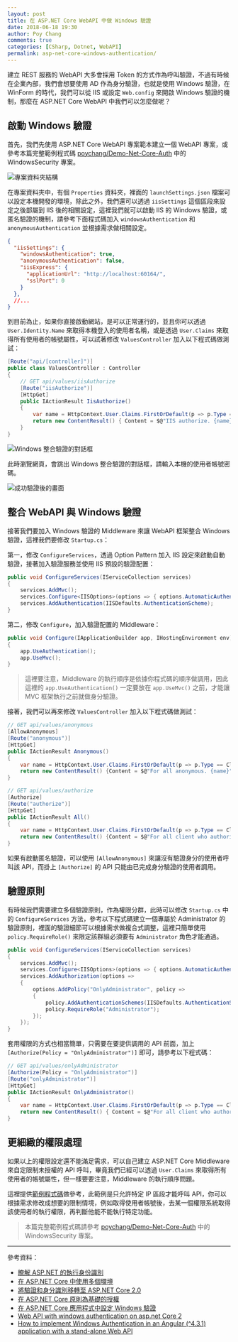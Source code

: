 ```yaml
---
layout: post
title: 在 ASP.NET Core WebAPI 中做 Windows 驗證
date: 2018-06-18 19:30
author: Poy Chang
comments: true
categories: [CSharp, Dotnet, WebAPI]
permalink: asp-net-core-windows-authentication/
---
```

建立 REST 服務的 WebAPI 大多會採用 Token 的方式作為呼叫驗證，不過有時候在企業內部，我們會想要使用 AD 作為身分驗證，也就是使用 Windows 驗證，在 WinForm 的時代，我們可以從 IIS 或設定 `Web.config` 來開啟 Windows 驗證的機制，那麼在 ASP.NET Core WebAPI 中我們可以怎麼做呢？

## 啟動 Windows 驗證

首先，我們先使用 ASP.NET Core WebAPI 專案範本建立一個 WebAPI 專案，或參考本篇完整範例程式碼 [poychang/Demo-Net-Core-Auth](https://github.com/poychang/Demo-Net-Core-Auth) 中的 WindowsSecurity 專案。

![專案資料夾結構](https://i.imgur.com/ddaB859.png)

在專案資料夾中，有個 `Properties` 資料夾，裡面的 `launchSettings.json` 檔案可以設定本機開發的環境，除此之外，我們還可以透過 `iisSettings` 這個區段來設定之後部屬到 IIS 後的相關設定，這裡我們就可以啟動 IIS 的 Windows 驗證，或匿名驗證的機制，請參考下面程式碼加入 `windowsAuthentication` 和 `anonymousAuthentication` 並根據需求做相關設定。

```json
{
  "iisSettings": {
    "windowsAuthentication": true,
    "anonymousAuthentication": false,
    "iisExpress": {
      "applicationUrl": "http://localhost:60164/",
      "sslPort": 0
    }
  },
  //...
}
```

到目前為止，如果你直接啟動網站，是可以正常運行的，並且你可以透過 `User.Identity.Name` 來取得本機登入的使用者名稱，或是透過 `User.Claims` 來取得所有使用者的帳號屬性，可以試著修改 `ValuesController` 加入以下程式碼做測試：

```csharp
[Route("api/[controller]")]
public class ValuesController : Controller
{
    // GET api/values/iisAuthorize
    [Route("iisAuthorize")]
    [HttpGet]
    public IActionResult IisAuthorize()
    {
        var name = HttpContext.User.Claims.FirstOrDefault(p => p.Type == ClaimTypes.Name)?.Value;
        return new ContentResult() { Content = $@"IIS authorize. {name}" };
    }
}
```

![Windows 整合驗證的對話框](https://i.imgur.com/ajMnDhE.png)

此時瀏覽網頁，會跳出 Windows 整合驗證的對話框，請輸入本機的使用者帳號密碼。

![成功驗證後的畫面](https://i.imgur.com/IwXK2xU.png)

## 整合 WebAPI 與 Windows 驗證

接著我們要加入 Windows 驗證的 Middleware 來讓 WebAPI 框架整合 Windows 驗證，這裡我們要修改 `Startup.cs`：

第一，修改 `ConfigureServices`，透過 Option Pattern 加入 IIS 設定來啟動自動驗證，接著加入驗證服務並使用 IIS 預設的驗證配置：

```csharp
public void ConfigureServices(IServiceCollection services)
{
    services.AddMvc();
    services.Configure<IISOptions>(options => { options.AutomaticAuthentication = true; });
    services.AddAuthentication(IISDefaults.AuthenticationScheme);
}
```

第二，修改 `Configure`，加入驗證配置的 Middleware：

```csharp
public void Configure(IApplicationBuilder app, IHostingEnvironment env)
{
    app.UseAuthentication();
    app.UseMvc();
}
```

>這裡要注意，Middleware 的執行順序是依據你程式碼的順序做調用，因此這裡的 `app.UseAuthentication()` 一定要放在 `app.UseMvc()` 之前，才能讓 MVC 框架執行之前就做身分驗證。

接著，我們可以再來修改 `ValuesController` 加入以下程式碼做測試：

```csharp
// GET api/values/anonymous
[AllowAnonymous]
[Route("anonymous")]
[HttpGet]
public IActionResult Anonymous()
{
    var name = HttpContext.User.Claims.FirstOrDefault(p => p.Type == ClaimTypes.Name)?.Value;
    return new ContentResult() {Content = $@"For all anonymous. {name}"};
}

// GET api/values/authorize
[Authorize]
[Route("authorize")]
[HttpGet]
public IActionResult All()
{
    var name = HttpContext.User.Claims.FirstOrDefault(p => p.Type == ClaimTypes.Name)?.Value;
    return new ContentResult() {Content = $@"For all client who authorize. {name}"};
}
```

如果有啟動匿名驗證，可以使用 `[AllowAnonymous]` 來讓沒有驗證身分的使用者呼叫該 API，而掛上 `[Authorize]` 的 API 只能由已完成身分驗證的使用者調用。

## 驗證原則

有時候我們需要建立多個驗證原則，作為權限分群，此時可以修改 `Startup.cs` 中的 `ConfigureServices` 方法，參考以下程式碼建立一個專屬於 Administrator 的驗證原則，裡面的驗證細節可以根據需求做複合式調整，這裡只簡單使用 `policy.RequireRole()` 來限定該群組必須要有 `Administrator` 角色才能通過。

```csharp
public void ConfigureServices(IServiceCollection services)
{
    services.AddMvc();
    services.Configure<IISOptions>(options => { options.AutomaticAuthentication = true; });
    services.AddAuthorization(options =>
    {
        options.AddPolicy("OnlyAdministrator", policy =>
        {
            policy.AddAuthenticationSchemes(IISDefaults.AuthenticationScheme);
            policy.RequireRole("Administrator");
        });
    });
}
```

套用權限的方式也相當簡單，只需要在要提供調用的 API 前面，加上 `[Authorize(Policy = "OnlyAdministrator")]` 即可，請參考以下程式碼：

```csharp
// GET api/values/onlyAdministrator
[Authorize(Policy = "OnlyAdministrator")]
[Route("onlyAdministrator")]
[HttpGet]
public IActionResult OnlyAdministrator()
{
    var name = HttpContext.User.Claims.FirstOrDefault(p => p.Type == ClaimTypes.Name)?.Value;
    return new ContentResult() { Content = $@"For all client who authorize with Administrator role. {name}" };
}
```

## 更細緻的權限處理

如果以上的權限設定還不能滿足需求，可以自己建立 ASP.NET Core Middleware 來自定限制未授權的 API 呼叫，畢竟我們已經可以透過 `User.Claims` 來取得所有使用者的帳號屬性，但一樣要要注意，Middleware 的執行順序問題。

這裡提供[範例程式碼](https://gist.github.com/poychang/60570f178dfb1e4566b45b5b83589b01)做參考，此範例是只允許特定 IP 區段才能呼叫 API，你可以根據需求修改成想要的限制情境，例如取得使用者帳號後，去某一個權限系統取得該使用者的執行權限，再判斷他能不能執行特定功能。

>本篇完整範例程式碼請參考 [poychang/Demo-Net-Core-Auth](https://github.com/poychang/Demo-Net-Core-Auth) 中的 WindowsSecurity 專案。

----------

參考資料：

* [瞭解 ASP.NET 的執行身份識別](http://vito-note.blogspot.com/2013/04/windows.html)
* [在 ASP.NET Core 中使用多個環境](https://docs.microsoft.com/zh-tw/aspnet/core/fundamentals/environments?view=aspnetcore-2.1&WT.mc_id=DT-MVP-5003022)
* [將驗證和身分識別移轉至 ASP.NET Core 2.0](https://docs.microsoft.com/zh-tw/aspnet/core/migration/1x-to-2x/identity-2x?view=aspnetcore-2.1&WT.mc_id=DT-MVP-5003022)
* [在 ASP.NET Core 原則為基礎的授權](https://docs.microsoft.com/zh-tw/aspnet/core/security/authorization/policies?view=aspnetcore-2.1&WT.mc_id=DT-MVP-5003022)
* [在 ASP.NET Core 應用程式中設定 Windows 驗證](https://docs.microsoft.com/zh-tw/aspnet/core/security/authentication/windowsauth?tabs=aspnetcore2x&WT.mc_id=DT-MVP-5003022#enable-windows-authentication-with-httpsys-or-weblistener)
* [Web API with windows authentication on asp.net Core 2](https://haithamshaddad.com/2017/12/29/web-api-with-windows-authentication-on-asp-net-core-2/)
* [How to implement Windows Authentication in an Angular (^4.3.1) application with a stand-alone Web API](https://spikesapps.wordpress.com/2017/08/04/how-to-implement-windows-authentication-in-an-angular-4-3-1-application-with-a-stand-alone-web-api/)
